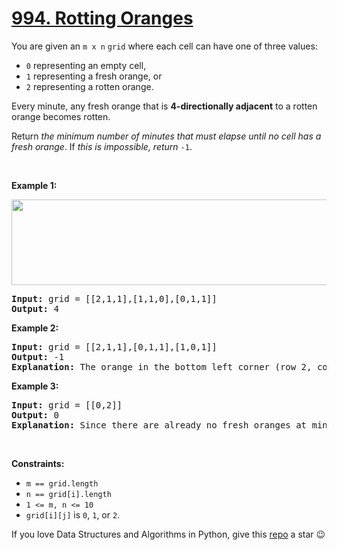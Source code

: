# [994. Rotting Oranges][title]

<p>You are given an <code>m x n</code> <code>grid</code> where each cell can have one of three values:</p>
<ul>
<li><code>0</code> representing an empty cell,</li>
<li><code>1</code> representing a fresh orange, or</li>
<li><code>2</code> representing a rotten orange.</li>
</ul>
<p>Every minute, any fresh orange that is <strong>4-directionally adjacent</strong> to a rotten orange becomes rotten.</p>
<p>Return <em>the minimum number of minutes that must elapse until no cell has a fresh orange</em>. If <em>this is impossible, return</em> <code>-1</code>.</p>
<p> </p>
<p><strong>Example 1:</strong></p>
<img alt="" src="https://assets.leetcode.com/uploads/2019/02/16/oranges.png" style="width: 650px; height: 137px;"/>
<pre><strong>Input:</strong> grid = [[2,1,1],[1,1,0],[0,1,1]]
<strong>Output:</strong> 4
</pre>
<p><strong>Example 2:</strong></p>
<pre><strong>Input:</strong> grid = [[2,1,1],[0,1,1],[1,0,1]]
<strong>Output:</strong> -1
<strong>Explanation:</strong> The orange in the bottom left corner (row 2, column 0) is never rotten, because rotting only happens 4-directionally.
</pre>
<p><strong>Example 3:</strong></p>
<pre><strong>Input:</strong> grid = [[0,2]]
<strong>Output:</strong> 0
<strong>Explanation:</strong> Since there are already no fresh oranges at minute 0, the answer is just 0.
</pre>
<p> </p>
<p><strong>Constraints:</strong></p>
<ul>
<li><code>m == grid.length</code></li>
<li><code>n == grid[i].length</code></li>
<li><code>1 &lt;= m, n &lt;= 10</code></li>
<li><code>grid[i][j]</code> is <code>0</code>, <code>1</code>, or <code>2</code>.</li>
</ul>


If you love Data Structures and Algorithms in Python, give this [repo][me] a star :wink:

[title]: https://leetcode.com/problems/rotting-oranges
[me]: https://github.com/bumblebee211196/awesome-python-leetcode